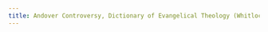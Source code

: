 ```yaml
---
title: Andover Controversy, Dictionary of Evangelical Theology (Whitlock, 2001)/20200707155945450
---
```


